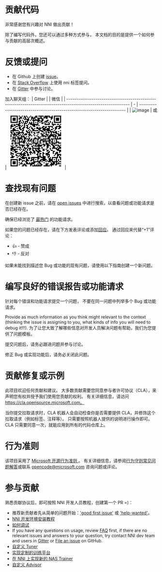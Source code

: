 # 贡献代码

非常感谢您有兴趣对 NNI 做出贡献！

除了编写代码外，您还可以通过多种方式参与， 本文档的目的是提供一个如何参与贡献的高层次概述。

# 反馈或提问

* 在 Github 上创建 [issue](https://github.com/microsoft/nni/issues/new/choose)。
* 在 [Stack Overflow](https://stackoverflow.com/questions/tagged/nni?sort=Newest&edited=true) 上使用 nni 标签提问。
* 在 [Gitter](https://gitter.im/Microsoft/nni?utm_source=badge&utm_medium=badge&utm_campaign=pr-badge&utm_content=badge) 中参与讨论。

加入聊天组：
| Gitter                                                                                                         |   | 微信                                                                      |
| -------------------------------------------------------------------------------------------------------------- | - | ----------------------------------------------------------------------- |
| ![image](https://user-images.githubusercontent.com/39592018/80665738-e0574a80-8acc-11ea-91bc-0836dc4cbf89.png) | 或 | ![image](https://github.com/scarlett2018/nniutil/raw/master/wechat.png) |


# 查找现有问题
在创建新 issue 之前，请在 [open issues](https://github.com/microsoft/nni/issues) 中进行搜索，以查看问题或功能请求是否已经存在。

确保已经浏览了 [最热门](https://github.com/microsoft/nni/issues?q=is%3Aopen+is%3Aissue+label%3AFAQ+sort%3Areactions-%2B1-desc) 的功能请求。

如果您的问题已经存在，请在下方发表评论或添加[回应](https://github.com/blog/2119-add-reactions-to-pull-requests-issues-and-comments)。 通过回应来代替“+1”评论：

* 👍 - 赞成
* 👎 - 反对

如果未能找到描述您 Bug 或功能的现有问题，请使用以下指南创建一个新问题。

# 编写良好的错误报告或功能请求
针对每个错误和功能请求提交一个问题， 不要在同一问题中列举多个 Bug 或功能请求。

Provide as much information as you think might relevant to the context (thinking the issue is assigning to you, what kinds of info you will need to debug it!!!). 为了让您大致了解哪些信息对开发人员解决问题有帮助，我们为您提供了问题模板。

提交问题后，请务必跟进问题并参与讨论。

修正 Bug 或实现功能后，请务必关闭此问题。

# 贡献修复或示例

此项目欢迎任何贡献和建议。 大多数贡献需要您同意参与者许可协议（CLA），来声明您有权并授予我们使用您贡献的权利。 有关详细信息，请访问 https://cla.opensource.microsoft.com。

当你提交拉取请求时，CLA 机器人会自动检查你是否需要提供 CLA，并修饰这个拉取请求（例如标签、注释等）。 只需要按照机器人提供的说明进行操作即可。 CLA 只需要同意一次，就能应用到所有的代码仓库上。

# 行为准则

该项目采用了 [ Microsoft 开源行为准则 ](https://opensource.microsoft.com/codeofconduct/)。 有关详细信息，请参阅[行为守则常见问题解答](https://opensource.microsoft.com/codeofconduct/faq/)或联系 opencode@microsoft.com 咨询问题或评论。

# 参与贡献

熟悉贡献协议后，即可按照 NNI 开发人员教程，创建第一个 PR =)：

* 推荐新贡献者先从简单的问题开始：['good first issue'](https://github.com/Microsoft/nni/issues?q=is%3Aissue+is%3Aopen+label%3A%22good+first+issue%22) 或 ['help-wanted'](https://github.com/microsoft/nni/issues?q=is%3Aopen+is%3Aissue+label%3A%22help+wanted%22)。
* [NNI 开发环境安装教程](docs/en_US/Tutorial/SetupNniDeveloperEnvironment.rst)
* [如何调试](docs/en_US/Tutorial/HowToDebug.rst)
* If you have any questions on usage, review [FAQ](https://github.com/microsoft/nni/blob/master/docs/en_US/Tutorial/FAQ.rst) first, if there are no relevant issues and answers to your question, try contact NNI dev team and users in [Gitter](https://gitter.im/Microsoft/nni?utm_source=badge&utm_medium=badge&utm_campaign=pr-badge&utm_content=badge) or [File an issue](https://github.com/microsoft/nni/issues/new/choose) on GitHub.
* [自定义 Tuner](docs/en_US/Tuner/CustomizeTuner.rst)
* [实现定制的训练平台](docs/en_US/TrainingService/HowToImplementTrainingService.rst)
* [在 NNI 上实现新的 NAS Trainer](docs/en_US/NAS/Advanced.rst)
* [自定义 Advisor](docs/en_US/Tuner/CustomizeAdvisor.rst)

